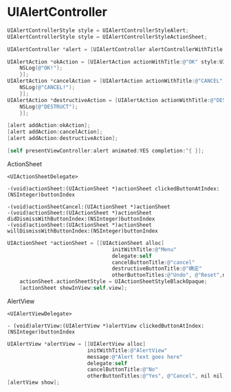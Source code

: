 # UIAlertController

```objectivec
UIAlertControllerStyle style = UIAlertControllerStyleAlert;
UIAlertControllerStyle style = UIAlertControllerStyleActionSheet;

UIAlertController *alert = [UIAlertController alertControllerWithTitle:@"TITLE" message:@"MESSAGE" preferredStyle:style];

UIAlertAction *okAction = [UIAlertAction actionWithTitle:@"OK" style:UIAlertActionStyleDefault handler:^(UIAlertAction *action) { 
	NSLog(@"OK!");
	}];
UIAlertAction *cancelAction = [UIAlertAction actionWithTitle:@"CANCEL" style:UIAlertActionStyleCancel handler:^(UIAlertAction *action) {
	NSLog(@"CANCEL!");
	}];
UIAlertAction *destructiveAction = [UIAlertAction actionWithTitle:@"DESTRUCT" style:UIAlertActionStyleDestructive handler:^(UIAlertAction *action) {
	NSLog(@"DESTRUCT");
	}];

[alert addAction:okAction];
[alert addAction:cancelAction];
[alert addAction:destructiveAction];

[self presentViewController:alert animated:YES completion:^{ }];
```



ActionSheet

	<UIActionSheetDelegate>
	
	-(void)actionSheet:(UIActionSheet *)actionSheet clickedButtonAtIndex:(NSInteger)buttonIndex
	
	-(void)actionSheetCancel:(UIActionSheet *)actionSheet
	-(void)actionSheet:(UIActionSheet *)actionSheet didDismissWithButtonIndex:(NSInteger)buttonIndex
	-(void)actionSheet:(UIActionSheet *)actionSheet willDismissWithButtonIndex:(NSInteger)buttonIndex

```objectivec
UIActionSheet *actionSheet = [[UIActionSheet alloc]  
                                  initWithTitle:@"Menu"  
                                  delegate:self  
                                  cancelButtonTitle:@"cancel"  
                                  destructiveButtonTitle:@"确定"  
                                  otherButtonTitles:@"Undo", @"Reset",nil];  
    actionSheet.actionSheetStyle = UIActionSheetStyleBlackOpaque;  
    [actionSheet showInView:self.view];  
```


AlertView

	<UIAlertViewDelegate>
	
	- (void)alertView:(UIAlertView *)alertView clickedButtonAtIndex:(NSInteger)buttonIndex
	
```objectivec
UIAlertView *alertView = [[UIAlertView alloc]  
                          initWithTitle:@"AlertView"  
                          message:@"Alert text goes here"  
                          delegate:self  
                          cancelButtonTitle:@"No"  
                          otherButtonTitles:@"Yes", @"Cancel", nil nil];  
[alertView show];  
```